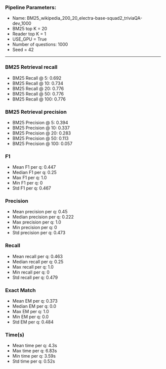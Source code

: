### Pipeline Parameters:
* Name: BM25_wikipedia_200_20_electra-base-squad2_triviaQA-dev_1000
* BM25 top K = 20
* Reader top K = 1
* USE_GPU = True
* Number of questions: 1000
* Seed = 42
------
### BM25 Retrieval recall 
* BM25 Recall @ 5: 0.692
* BM25 Recall @ 10: 0.734
* BM25 Recall @ 20: 0.776
* BM25 Recall @ 50: 0.776
* BM25 Recall @ 100: 0.776
### BM25 Retrieval precision 
* BM25 Precision @ 5: 0.394
* BM25 Precision @ 10: 0.337
* BM25 Precision @ 20: 0.283
* BM25 Precision @ 50: 0.113
* BM25 Precision @ 100: 0.057
### F1 
* Mean F1 per q: 0.447
* Median F1 per q: 0.25
* Max F1 per q: 1.0
* Min F1 per q: 0
* Std F1 per q: 0.467
### Precision 
* Mean precision per q: 0.45
* Median precision per q: 0.222
* Max precision per q: 1.0
* Min precision per q: 0
* Std precision per q: 0.473
### Recall 
* Mean recall per q: 0.463
* Median recall per q: 0.25
* Max recall per q: 1.0
* Min recall per q: 0
* Std recall per q: 0.479
### Exact Match 
* Mean EM per q: 0.373
* Median EM per q: 0.0
* Max EM per q: 1.0
* Min EM per q: 0.0
* Std EM per q: 0.484
### Time(s) 
* Mean time per q: 4.3s
* Max time per q: 6.83s
* Min time per q: 3.59s
* Std time per q: 0.52s
